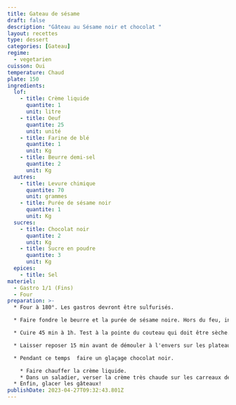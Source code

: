 ```yaml
---
title: Gateau de sésame
draft: false
description: "Gâteau au Sésame noir et chocolat "
layout: recettes
type: dessert
categories: [Gateau]
regime:
  - vegetarien
cuisson: Oui
temperature: Chaud
plate: 150
ingredients:
  lof:
    - title: Crème liquide
      quantite: 1
      unit: litre
    - title: Oeuf
      quantite: 25
      unit: unité
    - title: Farine de blé
      quantite: 1
      unit: Kg
    - title: Beurre demi-sel
      quantite: 2
      unit: Kg
  autres:
    - title: Levure chimique
      quantite: 70
      unit: grammes
    - title: Purée de sésame noir
      quantite: 1
      unit: Kg
  sucres:
    - title: Chocolat noir
      quantite: 2
      unit: Kg
    - title: Sucre en poudre
      quantite: 3
      unit: Kg
  epices:
    - title: Sel
materiel:
  - Gastro 1/1 (Fins)
  - Four
preparation: >-
  * Four à 180°. Les gastros devront être sulfurisés.

  * Faire fondre le beurre et la purée de sésame noire. Hors du feu, incorporer les oeufs et le sucre et 5 pincées de sel. battus en remuant sans cesse. Tamiser la farine avec la levure. Verser dans les gastros sulfurisés.

  * Cuire 45 min à 1h. Test à la pointe du couteau qui doit être sèche. 

  * Laisser reposer 15 min avant de démouler à l'envers sur les plateaux.

  * Pendant ce temps  faire un glaçage chocolat noir. 

    * Faire chauffer la crème liquide. 
    * Dans un saladier, verser la crème très chaude sur les carreaux de chocolat. 
  * Enfin, glacer les gâteaux!
publishDate: 2023-04-27T09:32:43.801Z
---
```

